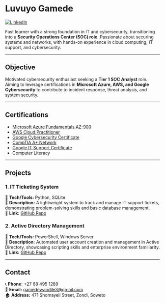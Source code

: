 # **Luvuyo Gamede**  
[![LinkedIn](https://img.shields.io/badge/LinkedIn-Profile-blue?style=flat&logo=linkedin)](https://www.linkedin.com/in/luvuyo-gamede-84a420261)  

Fast learner with a strong foundation in IT and cybersecurity, transitioning into a **Security Operations Center (SOC) role**. Passionate about securing systems and networks, with hands-on experience in cloud computing, IT support, and cybersecurity.  

---

## **Objective**  
Motivated cybersecurity enthusiast seeking a **Tier 1 SOC Analyst** role. Aiming to leverage certifications in **Microsoft Azure, AWS, and Google Cybersecurity** to contribute to incident response, threat analysis, and system security.  

---

## **Certifications**  
- [Microsoft Azure Fundamentals AZ-900](https://www.coursera.org/account/accomplishments/specialization/N9N41723B6FQ)  
- [AWS Cloud Practitioner](https://www.coursera.org/account/accomplishments/verify/ZGF5G3RTRRGQ)  
- [Google Cybersecurity Certificate](https://www.coursera.org/account/accomplishments/specialization/7PI3ROUVOTCD)  
- [CompTIA A+ Network](https://www.coursera.org/account/accomplishments/verify/U9G2WKYBAT29)  
- [Google IT Support Certificate](https://www.coursera.org/account/accomplishments/specialization/6LFGK4BXBWDE)  
- Computer Literacy  

---

## **Projects**  

### **1. IT Ticketing System**  
🔹 **Tech/Tools:** Python, SQLite  
🔹 **Description:** A lightweight system to track and manage IT support tickets, demonstrating problem-solving skills and basic database management.  
🔹 **Link:** [GitHub Repo](https://github.com/luvuyo-cyber25/IT_Ticketing_System)  

### **2. Active Directory Management**  
🔹 **Tech/Tools:** PowerShell, Windows Server  
🔹 **Description:** Automated user account creation and management in Active Directory, showcasing scripting skills and enterprise environment familiarity.  
🔹 **Link:** [GitHub Repo](https://github.com/luvuyo-cyber25/Active-Directory-with-Powershell)  

---

## **Contact**  
📞 **Phone:** +27 68 495 1289  
📧 **Email:** gamedewandile3@gmail.com  
🏠 **Address:** 471 Shomayeli Street, Zondi, Soweto  
